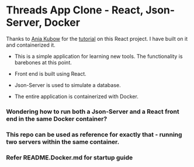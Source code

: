 # Threads App Clone - React, Json-Server, Docker

Thanks to [Ania Kubow](https://github.com/kubowania) for the [tutorial](https://www.youtube.com/watch?v=J7HMa48mU3E&t=1218s&ab_channel=CodewithAniaKub%C3%B3w) on this React project. I have built on it and containerized it. 
- This is a simple application for learning new tools. The functionality is barebones at this point. 

- Front end is built using React.

- Json-Server is used to simulate a database.

- The entire application is containerized with Docker. 

### Wondering how to run both a Json-Server and a React front end in the same Docker container? 
### This repo can be used as reference for exactly that - running two servers within the same container. 

### Refer README.Docker.md for startup guide